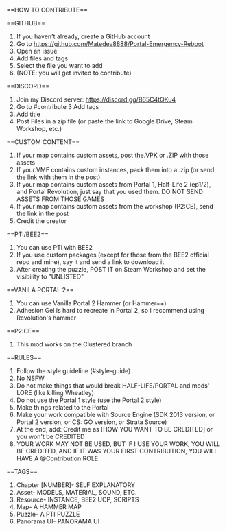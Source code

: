 ==HOW TO CONTRIBUTE==

==GITHUB==
1. If you haven't already, create a GitHub account
2. Go to https://github.com/Matedev8888/Portal-Emergency-Reboot
3. Open an issue
4. Add files and tags
5. Select the file you want to add
6. (NOTE: you will get invited to contribute)

==DISCORD==
1. Join my Discord server: https://discord.gg/B65C4tQKu4
2. Go to #contribute
3  Add tags 
4. Add title
5. Post Files in a zip file (or paste the link to Google Drive, Steam Workshop, etc.)

==CUSTOM CONTENT==
1. If your map contains custom assets, post the.VPK or .ZIP with those assets 
2. If your.VMF contains custom instances, pack them into a .zip (or send the link with them in the post)
3. If your map contains custom assets from Portal 1, Half-Life 2 (ep1/2), and Portal Revolution, just say that you used them. DO NOT SEND ASSETS FROM THOSE GAMES
4. If your map contains custom assets from the workshop (P2:CE), send the link in the post 
5. Credit the creator

==PTI/BEE2==
1. You can use PTI with BEE2 
2. If you use custom packages (except for those from the BEE2 official repo and mine), say it and send a link to download it 
3. After creating the puzzle, POST IT on Steam Workshop and set the visibility to "UNLISTED" 

==VANILA PORTAL 2==
1. You can use Vanilla Portal 2 Hammer (or Hammer++)
2. Adhesion Gel is hard to recreate in Portal 2, so I recommend using Revolution's hammer

==P2:CE==
1. This mod works on the Clustered branch 

==RULES==
1. Follow the style guideline (#style-guide)
2. No NSFW
3. Do not make things that would break HALF-LIFE/PORTAL and mods' LORE (like killing Wheatley)
4. Do not use the Portal 1 style (use the Portal 2 style)
5. Make things related to the Portal
6. Make your work compatible with Source Engine (SDK 2013 version, or Portal 2 version, or CS: GO version, or Strata Source)
7. At the end, add: Credit me as [HOW YOU WANT TO BE CREDITED] or you won't be CREDITED 
8. YOUR WORK MAY NOT BE USED, BUT IF I USE YOUR WORK, YOU WILL BE CREDITED, AND IF IT WAS YOUR FIRST  CONTRIBUTION, YOU WILL HAVE A @Contribution ROLE

==TAGS==
1. Chapter [NUMBER]- SELF EXPLANATORY
2. Asset- MODELS, MATERIAL, SOUND, ETC.
3. Resource- INSTANCE, BEE2 UCP, SCRIPTS 
4. Map- A HAMMER MAP
5. Puzzle- A PTI PUZZLE
6. Panorama UI- PANORAMA UI
